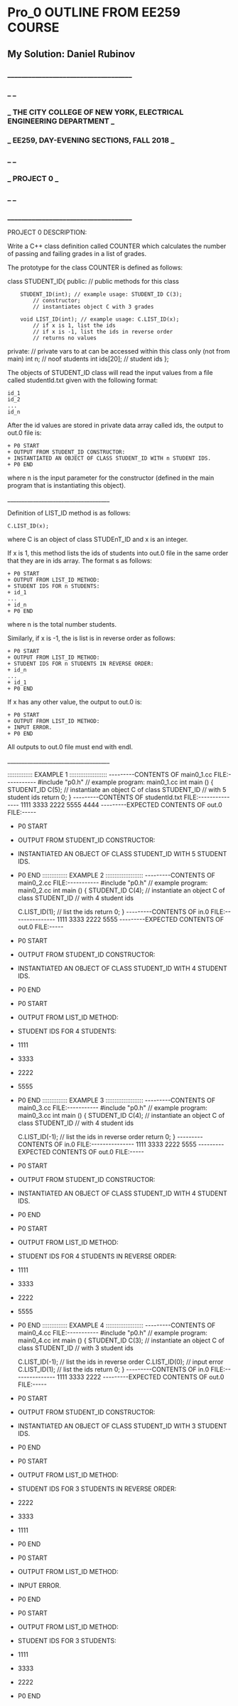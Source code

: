 # Pro_0 OUTLINE FROM EE259 COURSE
## My Solution: Daniel Rubinov
###	\_\_\_\_\_\_\_\_\_\_\_\_\_\_\_\_\_\_\_\_\_\_\_\_\_\_\_\_\_\_\_\_\_\_\_\_
###	\_                                                                    \_
###	\_   THE CITY COLLEGE OF NEW YORK, ELECTRICAL ENGINEERING DEPARTMENT  \_
###	\_                EE259, DAY-EVENING SECTIONS, FALL 2018              \_
###	\_                                                                    \_
###	\_                              PROJECT 0                             \_
###	\_                                                                    \_
###	\_\_\_\_\_\_\_\_\_\_\_\_\_\_\_\_\_\_\_\_\_\_\_\_\_\_\_\_\_\_\_\_\_\_\_\_

PROJECT 0 DESCRIPTION:

Write a C++ class definition called COUNTER which calculates the 
number of passing and failing grades in a list of grades. 

The prototype for the  class COUNTER is defined as follows:

  class STUDENT_ID{
   public:      // public methods for this class

        STUDENT_ID(int); // example usage: STUDENT_ID C(3);
			// constructor;
			// instantiates object C with 3 grades

        void LIST_ID(int); // example usage: C.LIST_ID(x);
			// if x is 1, list the ids
			// if x is -1, list the ids in reverse order
			// returns no values

   private: // private vars to at can be accessed within this class only (not from main)
        int n;  // noof students
	int ids[20]; // student ids
   };

The objects of STUDENT_ID class will read the input values from a file called
studentId.txt given with the following format:

	id_1
	id_2
	...
	id_n

After the id values are stored in private data array called ids, the output 
to out.0 file is:

	+ P0 START 
	+ OUTPUT FROM STUDENT_ID CONSTRUCTOR:
	+ INSTANTIATED AN OBJECT OF CLASS STUDENT_ID WITH n STUDENT IDS.
	+ P0 END

where n is the input parameter for the constructor (defined in the main
program that is instantiating this object).

\_\_\_\_\_\_\_\_\_\_\_\_\_\_\_\_\_\_\_\_\_\_\_\_\_\_\_\_\_\_\_\_\_\_\_\_

Definition of LIST_ID method is as follows:

	C.LIST_ID(x);

where C is an object of class STUDEnT_ID and x is an integer. 

If x is 1, this method lists the ids of students into out.0 file 
in the same order that they are in ids array. The format s as follows:

	+ P0 START 
	+ OUTPUT FROM LIST_ID METHOD:
	+ STUDENT IDS FOR n STUDENTS:
	+ id_1	
	...
	+ id_n	
	+ P0 END

where n is the total number students.

Similarly, if x is -1, the is list is in reverse order as follows:

	+ P0 START 
	+ OUTPUT FROM LIST_ID METHOD:
	+ STUDENT IDS FOR n STUDENTS IN REVERSE ORDER:
	+ id_n	
	...
	+ id_1	
	+ P0 END

If x has any other value, the output to out.0 is:

	+ P0 START 
	+ OUTPUT FROM LIST_ID METHOD:
	+ INPUT ERROR.
	+ P0 END

All outputs to out.0 file must end with endl.

\_\_\_\_\_\_\_\_\_\_\_\_\_\_\_\_\_\_\_\_\_\_\_\_\_\_\_\_\_\_\_\_\_\_\_\_

:::::::::::::: EXAMPLE 1 ::::::::::::::::::::: 
---------CONTENTS OF main0_1.cc FILE:-----------
#include "p0.h"
// example program: main0_1.cc
int main ()
{
        STUDENT_ID C(5); // instantiate an object C of class STUDENT_ID
			// with 5 student ids
	return 0;
}
---------CONTENTS OF studentId.txt FILE:---------------
1111
3333
2222
5555
4444
---------EXPECTED CONTENTS OF out.0 FILE:-----
+ P0 START 
+ OUTPUT FROM STUDENT_ID CONSTRUCTOR:
+ INSTANTIATED AN OBJECT OF CLASS STUDENT_ID WITH 5 STUDENT IDS.
+ P0 END
:::::::::::::: EXAMPLE 2 ::::::::::::::::::::: 
---------CONTENTS OF main0_2.cc FILE:-----------
#include "p0.h"
// example program: main0_2.cc
int main ()
{
        STUDENT_ID C(4); // instantiate an object C of class STUDENT_ID
			// with 4 student ids

	C.LIST_ID(1);	// list the ids
	return 0;
}
---------CONTENTS OF in.0 FILE:---------------
1111
3333
2222
5555
---------EXPECTED CONTENTS OF out.0 FILE:-----
+ P0 START 
+ OUTPUT FROM STUDENT_ID CONSTRUCTOR:
+ INSTANTIATED AN OBJECT OF CLASS STUDENT_ID WITH 4 STUDENT IDS.
+ P0 END
+ P0 START 
+ OUTPUT FROM LIST_ID METHOD:
+ STUDENT IDS FOR 4 STUDENTS:
+ 1111
+ 3333
+ 2222
+ 5555
+ P0 END
:::::::::::::: EXAMPLE 3 ::::::::::::::::::::: 
---------CONTENTS OF main0_3.cc FILE:-----------
#include "p0.h"
// example program: main0_3.cc
int main ()
{
        STUDENT_ID C(4); // instantiate an object C of class STUDENT_ID
			// with 4 student ids

	C.LIST_ID(-1);	// list the ids in reverse order
	return 0;
}
---------CONTENTS OF in.0 FILE:---------------
1111
3333
2222
5555
---------EXPECTED CONTENTS OF out.0 FILE:-----
+ P0 START 
+ OUTPUT FROM STUDENT_ID CONSTRUCTOR:
+ INSTANTIATED AN OBJECT OF CLASS STUDENT_ID WITH 4 STUDENT IDS.
+ P0 END
+ P0 START 
+ OUTPUT FROM LIST_ID METHOD:
+ STUDENT IDS FOR 4 STUDENTS IN REVERSE ORDER:
+ 1111
+ 3333
+ 2222
+ 5555
+ P0 END
:::::::::::::: EXAMPLE 4 ::::::::::::::::::::: 
---------CONTENTS OF main0_4.cc FILE:-----------
#include "p0.h"
// example program: main0_4.cc
int main ()
{
        STUDENT_ID C(3); // instantiate an object C of class STUDENT_ID
			// with 3 student ids

	C.LIST_ID(-1);	// list the ids in reverse order
	C.LIST_ID(0);	// input error
	C.LIST_ID(1);	// list the ids 
	return 0;
}
---------CONTENTS OF in.0 FILE:---------------
1111
3333
2222
---------EXPECTED CONTENTS OF out.0 FILE:-----
+ P0 START 
+ OUTPUT FROM STUDENT_ID CONSTRUCTOR:
+ INSTANTIATED AN OBJECT OF CLASS STUDENT_ID WITH 3 STUDENT IDS.
+ P0 END
+ P0 START 
+ OUTPUT FROM LIST_ID METHOD:
+ STUDENT IDS FOR 3 STUDENTS IN REVERSE ORDER:
+ 2222
+ 3333
+ 1111
+ P0 END
+ P0 START 
+ OUTPUT FROM LIST_ID METHOD:
+ INPUT ERROR.
+ P0 END
+ P0 START 
+ OUTPUT FROM LIST_ID METHOD:
+ STUDENT IDS FOR 3 STUDENTS:
+ 1111
+ 3333
+ 2222
+ P0 END
